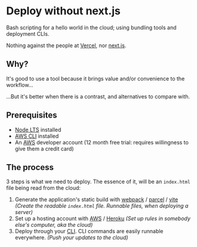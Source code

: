 # Deploy without next.js
Bash scripting for a hello world in the cloud; using bundling tools and deployment CLIs.

Nothing against the people at [Vercel](https://vercel.com/), nor [next.js](https://nextjs.org/).

## Why?
It's good to use a tool because it brings value and/or convenience to the workflow...

...But it's better when there is a contrast, and alternatives to compare with.

## Prerequisites
- [Node LTS]([v18](https://nodejs.org/en/)) installed
- [AWS CLI](https://docs.aws.amazon.com/cli/latest/userguide/getting-started-install.html) installed
- An [AWS](https://portal.aws.amazon.com/billing/signup) developer account (12 month free trial: requires willingness to give them a credit card)

## The process
3 steps is what we need to deploy. The essence of it, will be an `index.html` file being read from the cloud:

1. Generate the application's static build with [webpack](https://webpack.js.org/) / [parcel](https://github.com/parcel-bundler/parcel) / [vite](https://github.com/vitejs/vite) _(Create the readable `index.html` file. Runnable files, when deploying a server)_
2. Set up a hosting account with [AWS](https://aws.amazon.com/) / [Heroku](https://www.heroku.com/) _(Set up rules in somebody else's computer, aka the cloud)_
3. Deploy through your [CLI](https://techterms.com/definition/command_line_interface). CLI commands are easily runnable everywhere. _(Push your updates to the cloud)_ 